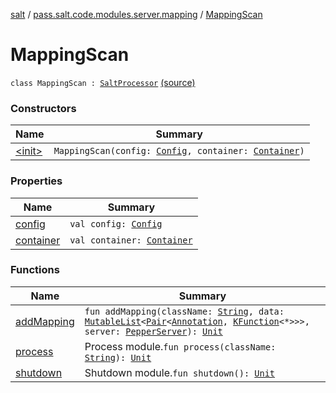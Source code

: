 [salt](../../index.md) / [pass.salt.code.modules.server.mapping](../index.md) / [MappingScan](./index.md)

# MappingScan

`class MappingScan : `[`SaltProcessor`](../../pass.salt.code.modules/-salt-processor/index.md) [(source)](https://github.com/kurbaniec-tgm/salt/tree/master/code/modules/server/mapping/MappingScan.kt#L12)

### Constructors

| Name | Summary |
|---|---|
| [&lt;init&gt;](-init-.md) | `MappingScan(config: `[`Config`](../../pass.salt.code.loader.config/-config/index.md)`, container: `[`Container`](../../pass.salt.code.container/-container/index.md)`)` |

### Properties

| Name | Summary |
|---|---|
| [config](config.md) | `val config: `[`Config`](../../pass.salt.code.loader.config/-config/index.md) |
| [container](container.md) | `val container: `[`Container`](../../pass.salt.code.container/-container/index.md) |

### Functions

| Name | Summary |
|---|---|
| [addMapping](add-mapping.md) | `fun addMapping(className: `[`String`](https://kotlinlang.org/api/latest/jvm/stdlib/kotlin/-string/index.html)`, data: `[`MutableList`](https://kotlinlang.org/api/latest/jvm/stdlib/kotlin.collections/-mutable-list/index.html)`<`[`Pair`](https://kotlinlang.org/api/latest/jvm/stdlib/kotlin/-pair/index.html)`<`[`Annotation`](https://kotlinlang.org/api/latest/jvm/stdlib/kotlin/-annotation/index.html)`, `[`KFunction`](https://kotlinlang.org/api/latest/jvm/stdlib/kotlin.reflect/-k-function/index.html)`<*>>>, server: `[`PepperServer`](../../pass.salt.code.modules.server/-pepper-server/index.md)`): `[`Unit`](https://kotlinlang.org/api/latest/jvm/stdlib/kotlin/-unit/index.html) |
| [process](process.md) | Process module.`fun process(className: `[`String`](https://kotlinlang.org/api/latest/jvm/stdlib/kotlin/-string/index.html)`): `[`Unit`](https://kotlinlang.org/api/latest/jvm/stdlib/kotlin/-unit/index.html) |
| [shutdown](shutdown.md) | Shutdown module.`fun shutdown(): `[`Unit`](https://kotlinlang.org/api/latest/jvm/stdlib/kotlin/-unit/index.html) |
